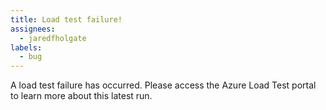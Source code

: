 ```yaml
---
title: Load test failure!
assignees:
  - jaredfholgate
labels:
  - bug
---
```

A load test failure has occurred. Please access the Azure Load Test portal to learn more about this latest run.

